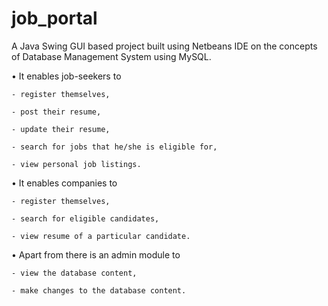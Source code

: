 # job_portal
A Java Swing GUI based project built using Netbeans IDE on the concepts of Database Management System
using MySQL.

• It enables job-seekers to 
    
    - register themselves, 
    
    - post their resume, 
    
    - update their resume, 
    
    - search for jobs that he/she is eligible for, 
    
    - view personal job listings. 

• It enables companies to 
    
    - register themselves, 
    
    - search for eligible candidates, 
    
    - view resume of a particular candidate. 

• Apart from there is an admin module to 
    
    - view the database content, 
    
    - make changes to the database content. 
